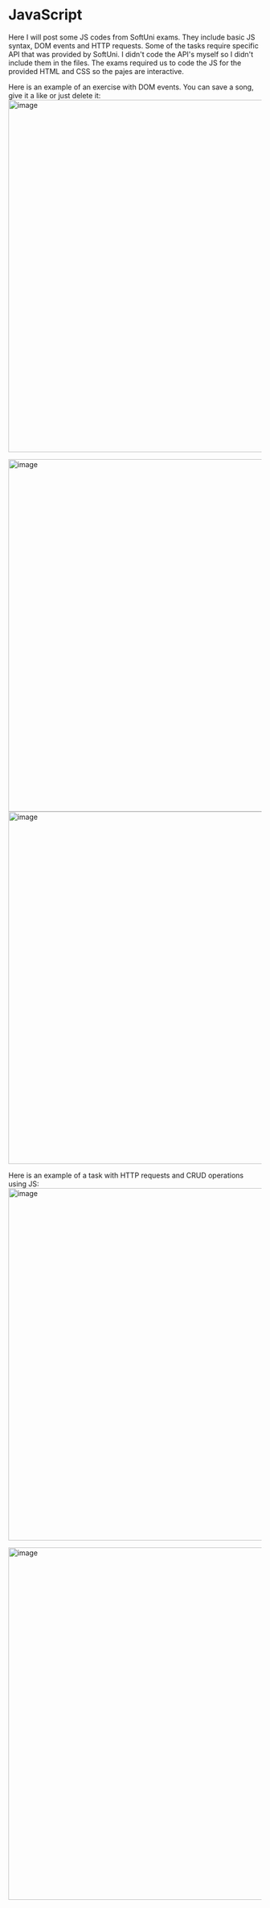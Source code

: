 # JavaScript
Here I will post some JS codes from SoftUni exams. They include basic JS syntax, DOM events and HTTP requests. Some of the tasks require specific API that was provided by SoftUni. I didn't code the API's myself so I didn't include them in the files. The exams required us to code the JS for the provided HTML and CSS so the pajes are interactive. 

Here is an example of an exercise with DOM events. You can save a song, give it a like or just delete it:
<img width="700" alt="image" src="https://user-images.githubusercontent.com/106106321/230152795-c988aa1e-c7c4-46bc-be6a-d76f8c7df7f8.png">

<img width="700" alt="image" src="https://user-images.githubusercontent.com/106106321/230154390-1322b684-b183-436d-96f5-b14319f963be.png">

<img width="700" alt="image" src="https://user-images.githubusercontent.com/106106321/230154165-5b2a69af-b107-4fd6-a8c8-1039c702d21f.png">


Here is an example of a task with HTTP requests and CRUD operations using JS:
<img width="700" alt="image" src="https://user-images.githubusercontent.com/106106321/230155185-ec869bb7-63a1-46e2-8187-43cd5d2b3f2f.png">

<img width="700" alt="image" src="https://user-images.githubusercontent.com/106106321/230155391-41e36780-1df2-461c-adfb-ddb713f9f003.png">

